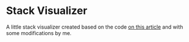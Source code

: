 # Stack Visualizer

A little stack visualizer created based on the code [on this article](https://www.geeksforgeeks.org/how-to-create-a-stack-visualizer-using-html-css-javascript/) and with some modifications by me.
